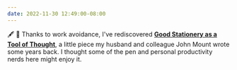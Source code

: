 ```yaml
---
date: 2022-11-30 12:49:00-08:00
---
```


🖋️ 📓 Thanks to work avoidance, I've rediscovered [**Good Stationery as a Tool of Thought**](https://johnmount.github.io/mzlabs/JMWriting/Stationery.html), a little piece my husband and colleague John Mount wrote some years back. I thought some of the pen and personal productivity nerds here might enjoy it.
